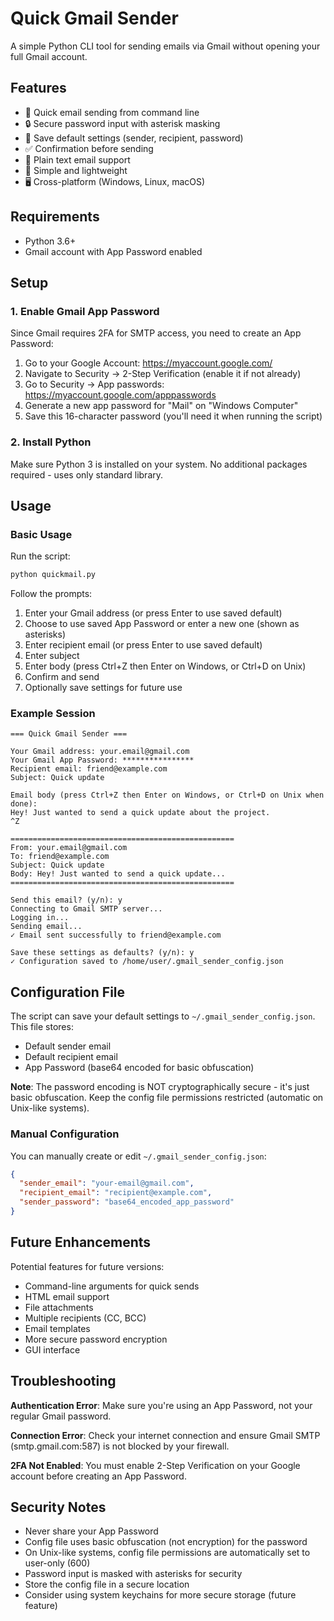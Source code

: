 # Quick Gmail Sender

A simple Python CLI tool for sending emails via Gmail without opening your full Gmail account.

## Features

- 🚀 Quick email sending from command line
- 🔒 Secure password input with asterisk masking
- 💾 Save default settings (sender, recipient, password)
- ✅ Confirmation before sending
- 📧 Plain text email support
- 🎯 Simple and lightweight
- 🖥️ Cross-platform (Windows, Linux, macOS)

## Requirements

- Python 3.6+
- Gmail account with App Password enabled

## Setup

### 1. Enable Gmail App Password

Since Gmail requires 2FA for SMTP access, you need to create an App Password:

1. Go to your Google Account: https://myaccount.google.com/
2. Navigate to Security → 2-Step Verification (enable it if not already)
3. Go to Security → App passwords: https://myaccount.google.com/apppasswords
4. Generate a new app password for "Mail" on "Windows Computer"
5. Save this 16-character password (you'll need it when running the script)

### 2. Install Python

Make sure Python 3 is installed on your system. No additional packages required - uses only standard library.

## Usage

### Basic Usage

Run the script:

```bash
python quickmail.py
```

Follow the prompts:
1. Enter your Gmail address (or press Enter to use saved default)
2. Choose to use saved App Password or enter a new one (shown as asterisks)
3. Enter recipient email (or press Enter to use saved default)
4. Enter subject
5. Enter body (press Ctrl+Z then Enter on Windows, or Ctrl+D on Unix)
6. Confirm and send
7. Optionally save settings for future use

### Example Session

```
=== Quick Gmail Sender ===

Your Gmail address: your.email@gmail.com
Your Gmail App Password: ****************
Recipient email: friend@example.com
Subject: Quick update

Email body (press Ctrl+Z then Enter on Windows, or Ctrl+D on Unix when done):
Hey! Just wanted to send a quick update about the project.
^Z

==================================================
From: your.email@gmail.com
To: friend@example.com
Subject: Quick update
Body: Hey! Just wanted to send a quick update...
==================================================

Send this email? (y/n): y
Connecting to Gmail SMTP server...
Logging in...
Sending email...
✓ Email sent successfully to friend@example.com

Save these settings as defaults? (y/n): y
✓ Configuration saved to /home/user/.gmail_sender_config.json
```

## Configuration File

The script can save your default settings to `~/.gmail_sender_config.json`. This file stores:
- Default sender email
- Default recipient email  
- App Password (base64 encoded for basic obfuscation)

**Note**: The password encoding is NOT cryptographically secure - it's just basic obfuscation. Keep the config file permissions restricted (automatic on Unix-like systems).

### Manual Configuration

You can manually create or edit `~/.gmail_sender_config.json`:

```json
{
  "sender_email": "your-email@gmail.com",
  "recipient_email": "recipient@example.com",
  "sender_password": "base64_encoded_app_password"
}
```

## Future Enhancements

Potential features for future versions:
- Command-line arguments for quick sends
- HTML email support
- File attachments
- Multiple recipients (CC, BCC)
- Email templates
- More secure password encryption
- GUI interface

## Troubleshooting

**Authentication Error**: Make sure you're using an App Password, not your regular Gmail password.

**Connection Error**: Check your internet connection and ensure Gmail SMTP (smtp.gmail.com:587) is not blocked by your firewall.

**2FA Not Enabled**: You must enable 2-Step Verification on your Google account before creating an App Password.

## Security Notes

- Never share your App Password
- Config file uses basic obfuscation (not encryption) for the password
- On Unix-like systems, config file permissions are automatically set to user-only (600)
- Password input is masked with asterisks for security
- Store the config file in a secure location
- Consider using system keychains for more secure storage (future feature)
